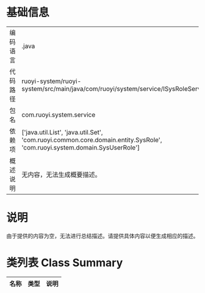 # 基础信息

|      |      |
|------|------|
| 编码语言 | .java |
| 代码路径 | ruoyi-system/ruoyi-system/src/main/java/com/ruoyi/system/service/ISysRoleService.java |
| 包名 | com.ruoyi.system.service |
| 依赖项 | ['java.util.List', 'java.util.Set', 'com.ruoyi.common.core.domain.entity.SysRole', 'com.ruoyi.system.domain.SysUserRole'] |
| 概述说明 | 无内容，无法生成概要描述。 |

# 说明

由于提供的内容为空，无法进行总结描述。请提供具体内容以便生成相应的描述。

# 类列表 Class Summary

| 名称   | 类型  | 说明 |
|-------|------|-------------|




